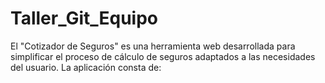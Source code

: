 # Taller_Git_Equipo
El "Cotizador de Seguros" es una herramienta web desarrollada para simplificar el proceso de cálculo de seguros adaptados a las necesidades del usuario. La aplicación consta de:
